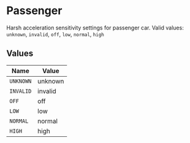 # Passenger

Harsh acceleration sensitivity settings for passenger car.  Valid values: `unknown`, `invalid`, `off`, `low`, `normal`, `high`


## Values

| Name      | Value     |
| --------- | --------- |
| `UNKNOWN` | unknown   |
| `INVALID` | invalid   |
| `OFF`     | off       |
| `LOW`     | low       |
| `NORMAL`  | normal    |
| `HIGH`    | high      |